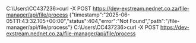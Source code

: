 C:\Users\CC437236>curl -X POST https://dev-exstream.nednet.co.za/file-manager/api/file/process
{"timestamp":"2025-06-05T11:43:32.105+00:00","status":404,"error":"Not Found","path":"/file-manager/api/file/process"}
C:\Users\CC437236>curl -X POST https://dev-exstream.nednet.co.za/file-manager/api/file/process
